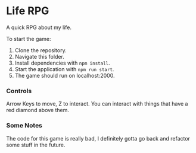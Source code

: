 # Life RPG

A quick RPG about my life. 

To start the game:

1) Clone the repository.
2) Navigate this folder.
5) Install dependencies with `npm install`.
6) Start the application with `npm run start`.
5) The game should run on localhost:2000.


### Controls

Arrow Keys to move, Z to interact. You can interact with things that have a red diamond above them. 

### Some Notes

The code for this game is really bad, I definitely gotta go back and refactor some stuff in the future. 
